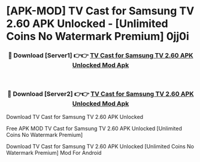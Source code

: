 # [APK-MOD] TV Cast for Samsung TV 2.60 APK Unlocked - [Unlimited Coins No Watermark Premium] 0jj0i



<div align="center">
<h3>🔴 Download [Server1] 👉👉 <a href="https://momento.my/?title=TV_Cast_for_Samsung_TV_2.60_APK_Unlocked">TV Cast for Samsung TV 2.60 APK Unlocked Mod Apk</a></h3><br>

<h3>🔴 Download [Server2] 👉👉 <a href="https://momento.my/?title=TV_Cast_for_Samsung_TV_2.60_APK_Unlocked">TV Cast for Samsung TV 2.60 APK Unlocked Mod Apk</a></h3>
</div>



Download TV Cast for Samsung TV 2.60 APK Unlocked 

Free APK MOD TV Cast for Samsung TV 2.60 APK Unlocked [Unlimited Coins No Watermark Premium]

Download TV Cast for Samsung TV 2.60 APK Unlocked [Unlimited Coins No Watermark Premium] Mod For Android
